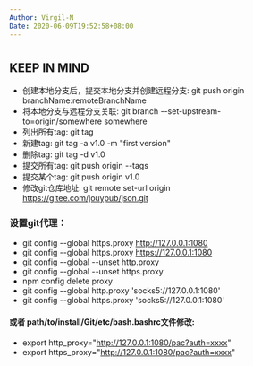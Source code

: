 ```yaml
---
Author: Virgil-N
Date: 2020-06-09T19:52:58+08:00
---
```

#

## KEEP IN MIND

- 创建本地分支后，提交本地分支并创建远程分支: git push origin branchName:remoteBranchName
- 将本地分支与远程分支关联: git branch --set-upstream-to=origin/somewhere somewhere
- 列出所有tag: git tag
- 新建tag: git tag -a v1.0 -m "first version"
- 删除tag: git tag -d v1.0
- 提交所有tag: git push origin --tags
- 提交某个tag: git push origin v1.0
- 修改git仓库地址: git remote set-url origin https://gitee.com/jouypub/json.git

### 设置git代理：

- git config --global https.proxy http://127.0.0.1:1080
- git config --global https.proxy https://127.0.0.1:1080
- git config --global --unset http.proxy
- git config --global --unset https.proxy
- npm config delete proxy
- git config --global http.proxy 'socks5://127.0.0.1:1080'
- git config --global https.proxy 'socks5://127.0.0.1:1080'

#### 或者 path/to/install/Git/etc/bash.bashrc文件修改:
- export http_proxy="http://127.0.0.1:1080/pac?auth=xxxx"
- export https_proxy="http://127.0.0.1:1080/pac?auth=xxxx"

